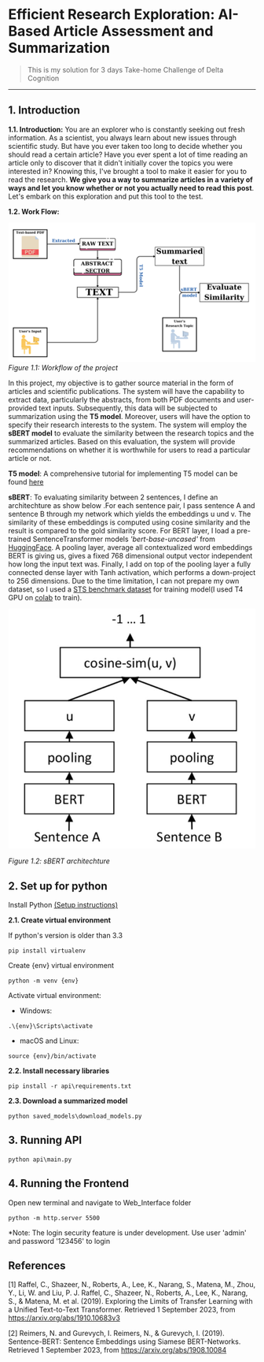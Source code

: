 # Efficient Research Exploration: AI-Based Article Assessment and Summarization
> This is my solution for 3 days Take-home Challenge of Delta Cognition
---
## 1. Introduction

**1.1. Introduction:** You are an explorer who is constantly seeking out fresh information. As a scientist, you always learn about new issues through scientific study. But have you ever taken too long to decide whether you should read a certain article? Have you ever spent a lot of time reading an article only to discover that it didn't initially cover the topics you were interested in? Knowing this, I've brought a tool to make it easier for you to read the research. **We give you a way to summarize articles in a variety of ways and let you know whether or not you actually need to read this post**. Let's embark on this exploration and put this tool to the test.

**1.2. Work Flow:**

![Image](materials/Workflow.png)	
_Figure 1.1: Workflow of the project_

In this project, my objective is to gather source material in the form of articles and scientific publications. The system will have the capability to extract data, particularly the abstracts, from both PDF documents and user-provided text inputs. Subsequently, this data will be subjected to summarization using the **T5 model**. Moreover, users will have the option to specify their research interests to the system. The system will employ the **sBERT model** to evaluate the similarity between the research topics and the summarized articles. Based on this evaluation, the system will provide recommendations on whether it is worthwhile for users to read a particular article or not.

**T5 model**: A comprehensive tutorial for implementing T5 model can be found [here](https://huggingface.co/docs/transformers/model_doc/t5)

**sBERT**: To evaluating similarity between 2 sentences, I define an architechture as show below .For each sentence pair, I pass sentence A and sentence B through my network which yields the embeddings u und v. The similarity of these embeddings is computed using cosine similarity and the result is compared to the gold similarity score. For BERT layer, I load a pre-trained SentenceTransformer models _'bert-base-uncased'_ from [HuggingFace](https://huggingface.co/models?library=sentence-transformers). A pooling layer, average all contextualized word embeddings BERT is giving us, gives a fixed 768 dimensional output vector independent how long the input text was. Finally, I add on top of the pooling layer a fully connected dense layer with Tanh activation, which performs a down-project to 256 dimensions. Due to the time limitation, I can not prepare my own dataset, so I used a [STS benchmark dataset](http://ixa2.si.ehu.eus/stswiki/index.php/STSbenchmark) for training model(I used T4 GPU on [colab](https://drive.google.com/drive/folders/1wkGznUktqriUaK4_9d8U-6l7kDH4raMS?usp=sharing) to train). 

![Image](materials/sBERT.jpg)	

_Figure 1.2: sBERT architechture_

## 2. Set up for python

Install Python [(Setup instructions)](https://wiki.python.org/moin/BeginnersGuide)

**2.1. Create virtual environment**

If python's version is older than 3.3
```
pip install virtualenv
```
Create {env} virtual environment
```
python -m venv {env}
```

Activate virtual environment:
* Windows:
```
.\{env}\Scripts\activate
```
* macOS and Linux:
```
source {env}/bin/activate
```

**2.2. Install necessary libraries**

```
pip install -r api\requirements.txt
```

**2.3. Download a summarized model**

```
python saved_models\download_models.py
```

## 3. Running API

```
python api\main.py
```

## 4. Running the Frontend
Open new terminal and navigate to Web_Interface folder
```
python -m http.server 5500
```
*Note: The login security feature is under development. Use user 'admin' and password '123456' to login
## References
[1] Raffel, C., Shazeer, N., Roberts, A., Lee, K., Narang, S., Matena, M., Zhou, Y., Li, W. and Liu, P. J. Raffel, C., Shazeer, N., Roberts, A., Lee, K., Narang, S., & Matena, M. et al. (2019). Exploring the Limits of Transfer Learning with a Unified Text-to-Text Transformer. Retrieved 1 September 2023, from https://arxiv.org/abs/1910.10683v3

[2] Reimers, N. and Gurevych, I. Reimers, N., & Gurevych, I. (2019). Sentence-BERT: Sentence Embeddings using Siamese BERT-Networks. Retrieved 1 September 2023, from https://arxiv.org/abs/1908.10084
